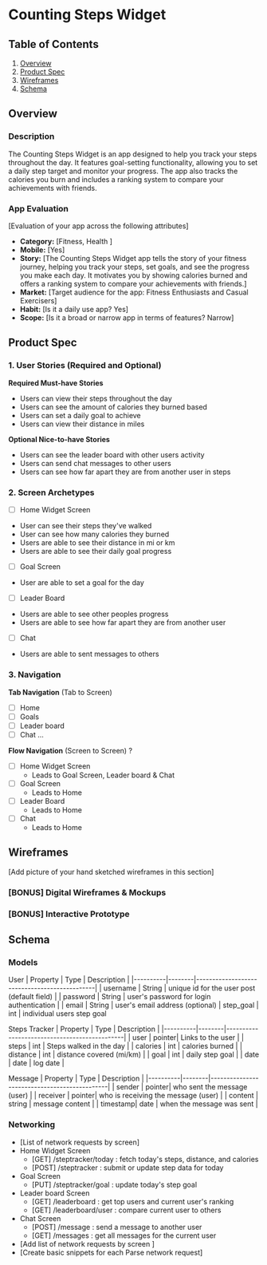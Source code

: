 # Counting Steps Widget

## Table of Contents

1. [Overview](#Overview)
2. [Product Spec](#Product-Spec)
3. [Wireframes](#Wireframes)
4. [Schema](#Schema)

## Overview

### Description

The Counting Steps Widget is an app designed to help you track your steps throughout the day. It features goal-setting functionality, allowing you to set a daily step target and monitor your progress. The app also tracks the calories you burn and includes a ranking system to compare your achievements with friends.

### App Evaluation

[Evaluation of your app across the following attributes]
- **Category:** [Fitness, Health ]
- **Mobile:** [Yes]
- **Story:**  [The Counting Steps Widget app tells the story of your fitness journey, helping you track your steps, set goals, and see the progress you make each day. It motivates you by showing calories burned and offers a ranking system to compare your achievements with friends.]
- **Market:** [Target audience for the app: Fitness Enthusiasts and Casual Exercisers]
- **Habit:** [Is it a daily use app? Yes]
- **Scope:** [Is it a broad or narrow app in terms of features? Narrow]

## Product Spec

### 1. User Stories (Required and Optional)

**Required Must-have Stories**

* Users can view their steps throughout the day
* Users can see the amount of calories they burned based
* Users can set a daily goal to achieve
* Users can view their distance in miles 

**Optional Nice-to-have Stories**

* Users can see the leader board with other users activity
* Users can send chat messages to other users
* Users can see how far apart they are from another user in steps 

### 2. Screen Archetypes

- [ ] Home Widget Screen
* User can see their steps they've walked
* User can see how many calories they burned
* Users are able to see their distance in mi or km
* Users are able to see their daily goal progress
- [ ] Goal Screen
* User are able to set a goal for the day
- [ ] Leader Board 
* Users are able to see other peoples progress
* Users are able to see how far apart they are from another user
- [ ] Chat
* Users are able to sent messages to others

### 3. Navigation

**Tab Navigation** (Tab to Screen)


- [ ] Home
- [ ] Goals
- [ ] Leader board
- [ ] Chat 
...

**Flow Navigation** (Screen to Screen) ?

- [ ] Home Widget Screen
  * Leads to Goal Screen, Leader board & Chat
- [ ] Goal Screen
  * Leads to Home 
- [ ] Leader Board
  * Leads to Home
- [ ] Chat
  * Leads to Home


## Wireframes

[Add picture of your hand sketched wireframes in this section]

### [BONUS] Digital Wireframes & Mockups

### [BONUS] Interactive Prototype

## Schema 


### Models

User
| Property | Type   | Description                                  |
|----------|--------|----------------------------------------------|
| username | String | unique id for the user post (default field)  |
| password | String | user's password for login authentication     |
| email    | String | user's email address (optional)
| step_goal    | int | individual users step goal


Steps Tracker
| Property | Type   | Description                                  |
|----------|--------|----------------------------------------------|
| user     | pointer| Links to the user                            |
| steps    | int    | Steps walked in the day                      |
| calories | int    | calories burned                              |
| distance | int    | distance covered (mi/km)                     |
| goal     | int    | daily step goal                              |
| date     | date   | log date                                     |



Message
| Property | Type   | Description                                  |
|----------|--------|----------------------------------------------|
| sender   | pointer| who sent the message (user)                  |
| receiver | pointer| who is receiving the message (user)          |
| content  | string | message content                              |
| timestamp| date   | when the message was sent                    |

### Networking

- [List of network requests by screen]
- Home Widget Screen
    - [GET] /steptracker/today : fetch today's steps, distance, and calories
    - [POST] /steptracker : submit or update step data for today
- Goal Screen
    - [PUT] /steptracker/goal : update today's step goal
- Leader board Screen
    - [GET] /leaderboard : get top users and current user's ranking
    - [GET] /leaderboard/user : compare current user to others
- Chat Screen
    - [POST] /message : send a message to another user
    - [GET] /messages : get all messages for the current user
- [Add list of network requests by screen ]
- [Create basic snippets for each Parse network request]
